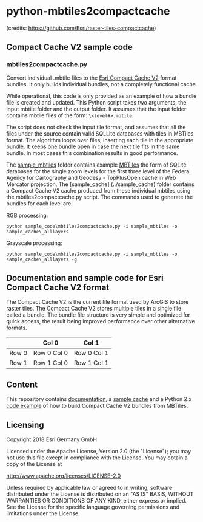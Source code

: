 # python-mbtiles2compactcache
(credits: https://github.com/Esri/raster-tiles-compactcache)

## Compact Cache V2 sample code

### mbtiles2compactcache.py

Convert individual .mbtile files to the [Esri Compact Cache V2](../CompactCacheV2.md) format bundles.  It only builds individual bundles, not a completely functional cache.

While operational, this code is only provided as an example of how a bundle file is created and updated.
This Python script takes two arguments, the input mbtile folder and the output folder. It assumes that the input folder contains mbtile files of the form: ```\<level#>.mbtile```.

The script does not check the input tile format, and assumes that all the files under the source contain valid SQLLite databases with tiles in MBTiles format. 
The algorithm loops over files, inserting each tile in the appropriate bundle. It keeps one bundle open in case the next tile fits in the same bundle.  In most cases this combination results in good performance.

The [sample_mbtiles](../sample_mbtiles) folder contains example [MBTiles](../sample_mbtiles/README.md) the form of SQLite databases for the single zoom levels for the first three level of the Federal Agency for Cartography and Geodesy - TopPlusOpen cache in Web Mercator projection.  The [sample_cache] (../sample_cache) folder contains a Compact Cache V2 cache produced from these individual mbtiles using the mbtiles2compactcache.py script. The commands used to generate the bundles for each level are:

RGB processing:
```
python sample_code\mbtiles2compactcache.py -i sample_mbtiles -o sample_cache\_alllayers
```
Grayscale processing:
```
python sample_code\mbtiles2compactcache.py -i sample_mbtiles -o sample_cache\_alllayers -g
```

## Documentation and sample code for Esri Compact Cache V2 format

The Compact Cache V2 is the current file format used by ArcGIS to store raster tiles.  The Compact Cache V2 stores multiple tiles in a single file called a bundle.  The bundle file structure is very simple and optimized for quick access, the result being improved performance over other alternative formats.

| | Col 0 | Col 1 |
|---|---|---|
| Row 0 | Row 0 Col 0 | Row 0 Col 1  |
| Row 1 | Row 1 Col 0 | Row 1 Col 1 |

## Content
This repository contains [documentation](CompactCacheV2.md), a [sample cache](sample_cache) and a Python 2.x [code example](sample_code) of how to build Compact Cache V2 bundles from MBTiles.

## Licensing

Copyright 2018 Esri Germany GmbH

Licensed under the Apache License, Version 2.0 (the "License");
you may not use this file except in compliance with the License.
You may obtain a copy of the License at

http://www.apache.org/licenses/LICENSE-2.0

Unless required by applicable law or agreed to in writing, software distributed under the License is distributed on an "AS IS" BASIS, WITHOUT WARRANTIES OR CONDITIONS OF ANY KIND, either express or implied.
See the License for the specific language governing permissions and limitations under the License.

